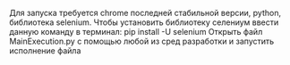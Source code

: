 Для запуска требуется chrome последней стабильной версии, python, библиотека selenium.
Чтобы установить библиотеку селениум ввести данную команду в терминал: pip install -U selenium
Открыть файл MainExecution.py с помощью любой из сред разработки и запустить исполнение файла